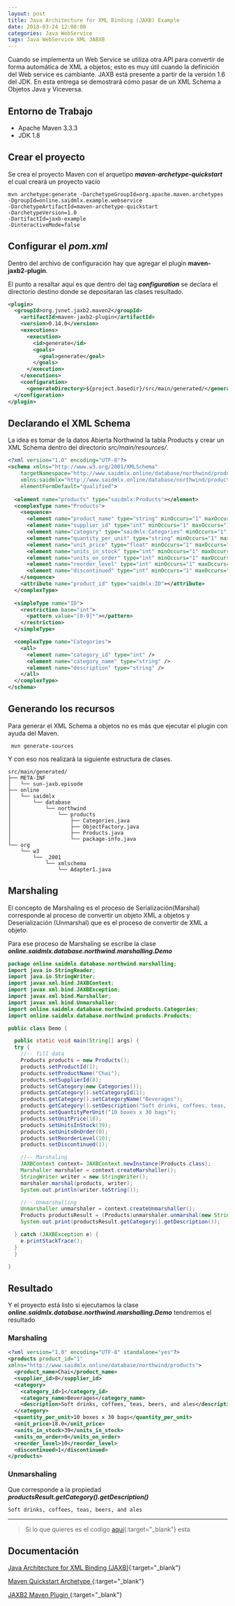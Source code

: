 ```yaml
---
layout: post
title: Java Architecture for XML Binding (JAXB) Example
date: 2018-03-24 12:00:00 
categories: Java WebService
tags: Java WebService XML JABXB
---
```


Cuando se implementa un Web Service se utiliza otra API para convertir de forma automática de XML a objetos; esto es muy útil cuando la definición del Web service es cambiante.
JAXB está presente a partir de la versión 1.6 del JDK. 
En esta entrega se demostrará cómo pasar de un XML Schema a Objetos Java y Viceversa.
## Entorno de Trabajo
- Apache Maven 3.3.3
- JDK 1.8

## Crear el proyecto 
Se crea el proyecto Maven con el arquetipo **_maven-archetype-quickstart_** el cual creará un proyecto vacío
```terminal
mvn archetype:generate -DarchetypeGroupId=org.apache.maven.archetypes
-DgroupId=online.saidmlx.example.webservice
-DarchetypeArtifactId=maven-archetype-quickstart 
-DarchetypeVersion=1.0
-DartifactId=jaxb-example 
-DinteractiveMode=false
```

## Configurar el _pom.xml_
Dentro del archivo de configuración hay que agregar el plugin **maven-jaxb2-plugin**.

El punto a resaltar aquí es que dentro del tag **_configuration_** se declara el directorio destino donde se depositaran las clases resultado.

```xml
<plugin>
  <groupId>org.jvnet.jaxb2.maven2</groupId>
    <artifactId>maven-jaxb2-plugin</artifactId>
    <version>0.14.0</version>
    <executions>
      <execution>
        <id>generate</id>
        <goals>
          <goal>generate</goal>
        </goals>
      </execution>
    </executions>
    <configuration>
      <generateDirectory>${project.basedir}/src/main/generated/</generateDirectory>
  </configuration>
</plugin>
```


## Declarando el XML Schema
La idea es tomar de la datos Abierta Northwind la tabla Products y crear un XML Schema dentro del directorio _src/main/resources/_.
```xml
<?xml version="1.0" encoding="UTF-8"?>
<schema xmlns="http://www.w3.org/2001/XMLSchema"
    targetNamespace="http://www.saidmlx.online/database/northwind/products"
    xmlns:saidmlx="http://www.saidmlx.online/database/northwind/products"
    elementFormDefault="qualified">
 
  <element name="products" type="saidmlx:Products"></element>
  <complexType name="Products">
    <sequence>
      <element name="product_name" type="string" minOccurs="1" maxOccurs="1" />
      <element name="supplier_id" type="int" minOccurs="1" maxOccurs="1" />
      <element name="category" type="saidmlx:Categories" minOccurs="1" maxOccurs="1" />
      <element name="quantity_per_unit" type="string" minOccurs="1" maxOccurs="1" />
      <element name="unit_price" type="float" minOccurs="1" maxOccurs="1" />
      <element name="units_in_stock" type="int" minOccurs="1" maxOccurs="1" />
      <element name="units_on_order" type="int" minOccurs="1" maxOccurs="1" />
      <element name="reorder_level"	type="int" minOccurs="1" maxOccurs="1" />
      <element name="discontinued" type="int" minOccurs="1" maxOccurs="1" />
    </sequence>
    <attribute name="product_id" type="saidmlx:ID"></attribute>
  </complexType>
  
  <simpleType name="ID">
    <restriction base="int">
      <pattern value="[0-9]*"></pattern>
    </restriction>
  </simpleType>

  <complexType name="Categories">
    <all>
      <element name="category_id" type="int" />
      <element name="category_name" type="string" />
      <element name="description" type="string" />  
    </all>
  </complexType> 
</schema>
```

## Generando los recursos
Para generar el XML Schema a objetos no es más que ejecutar el plugin con ayuda del Maven.
```terminal
 mvn generate-sources
```

Y con eso nos realizará la siguiente estructura de clases.
```terminal
src/main/generated/
├── META-INF
│   └── sun-jaxb.episode
├── online
│   └── saidmlx
│       └── database
│           └── northwind
│               └── products
│                   ├── Categories.java
│                   ├── ObjectFactory.java
│                   ├── Products.java
│                   └── package-info.java
└── org
    └── w3
        └── _2001
            └── xmlschema
                └── Adapter1.java

```

## Marshaling 
El concepto de Marshaling es el proceso de Serialización(Marshal) corresponde al proceso de convertir un objeto XML a objetos y Deserialización (Unmarshal) que es el proceso de convertir de XML a objeto.

Para ese proceso de Marshaling se escribe la clase **_online.saidmlx.database.northwind.marshalling.Demo_**
```java
package online.saidmlx.database.northwind.marshalling;
import java.io.StringReader;
import java.io.StringWriter;
import javax.xml.bind.JAXBContext;
import javax.xml.bind.JAXBException;
import javax.xml.bind.Marshaller;
import javax.xml.bind.Unmarshaller;
import online.saidmlx.database.northwind.products.Categories;
import online.saidmlx.database.northwind.products.Products;

public class Demo {

  public static void main(String[] args) {
  try {
    //-- fill data
    Products products = new Products();
    products.setProductId(1);
    products.setProductName("Chai");
    products.setSupplierId(8);
    products.setCategory(new Categories());
    products.getCategory().setCategoryId(1);
    products.getCategory().setCategoryName("Beverages");
    products.getCategory().setDescription("Soft drinks, coffees, teas, beers, and ales");
    products.setQuantityPerUnit("10 boxes x 30 bags");
    products.setUnitPrice(18);
    products.setUnitsInStock(39);
    products.setUnitsOnOrder(0);
    products.setReorderLevel(10);
    products.setDiscontinued(1);

    //-- Marshaling
    JAXBContext context= JAXBContext.newInstance(Products.class);			
    Marshaller marshaler = context.createMarshaller();
    StringWriter writer = new StringWriter();
    marshaler.marshal(products, writer);
    System.out.println(writer.toString());

    //-- Unmarshalling
    Unmarshaller unmarshaler = context.createUnmarshaller();
    Products productsResult = (Products)unmarshaler.unmarshal(new StringReader(writer.toString()));
    System.out.print(productsResult.getCategory().getDescription());

  } catch (JAXBException e) {
    e.printStackTrace();
  }
  }

}

```

## Resultado
Y el proyecto está listo si ejecutamos la clase **_online.saidmlx.database.northwind.marshalling.Demo_** tendremos el resultado

### Marshaling
```xml
<?xml version="1.0" encoding="UTF-8" standalone="yes"?>
<products product_id="1"
xmlns="http://www.saidmlx.online/database/northwind/products">
  <product_name>Chai</product_name>
  <supplier_id>8</supplier_id>
  <category>
    <category_id>1</category_id>
    <category_name>Beverages</category_name>
    <description>Soft drinks, coffees, teas, beers, and ales</description>
  </category>
  <quantity_per_unit>10 boxes x 30 bags</quantity_per_unit>
  <unit_price>18.0</unit_price>
  <units_in_stock>39</units_in_stock>
  <units_on_order>0</units_on_order>
  <reorder_level>10</reorder_level>
  <discontinued>1</discontinued>
</products>

```

### Unmarshaling
Que corresponde a la propiedad **_productsResult.getCategory().getDescription()_**
```Terminal
Soft drinks, coffees, teas, beers, and ales
```

___

> Si lo que quieres es el codigo [aqui](https://github.com/saidmlx/jaxb-example){:target="_blank"}  esta


## Documentación 

[Java Architecture for XML Binding (JAXB)](https://es.wikipedia.org/wiki/JAXB){:target="_blank"}

[Maven Quickstart Archetype
](https://maven.apache.org/archetypes/maven-archetype-quickstart/){:target="_blank"}

[JAXB2 Maven Plugin
](https://github.com/highsource/maven-jaxb2-plugin){:target="_blank"}
